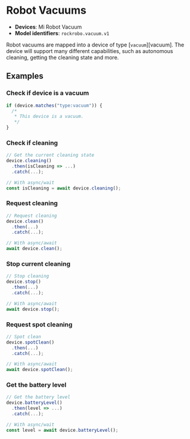 # Robot Vacuums

- **Devices**: Mi Robot Vacuum
- **Model identifiers**: `rockrobo.vacuum.v1`

Robot vacuums are mapped into a device of type [`vacuum`][vacuum]. The device will support many different capabilities,
such as autonomous cleaning, getting the cleaning state and more.

## Examples

### Check if device is a vacuum

```javascript
if (device.matches("type:vacuum")) {
  /*
   * This device is a vacuum.
   */
}
```

### Check if cleaning

```javascript
// Get the current cleaning state
device.cleaning()
  .then(isCleaning => ...)
  .catch(...);

// With async/wait
const isCleaning = await device.cleaning();
```

### Request cleaning

```javascript
// Request cleaning
device.clean()
  .then(...)
  .catch(...);

// With async/await
await device.clean();
```

### Stop current cleaning

```javascript
// Stop cleaning
device.stop()
  .then(...)
  .catch(...);

// With async/await
await device.stop();
```

### Request spot cleaning

```javascript
// Spot clean
device.spotClean()
  .then(...)
  .catch(...);

// With async/await
await device.spotClean();
```

### Get the battery level

```javascript
// Get the battery level
device.batteryLevel()
  .then(level => ...)
  .catch(...);

// With async/wait
const level = await device.batteryLevel();
```
